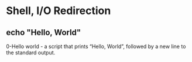 # Shell, I/O Redirection
## echo "Hello, World"
0-Hello world - a script that prints “Hello, World”, followed by a new line to the standard output.
